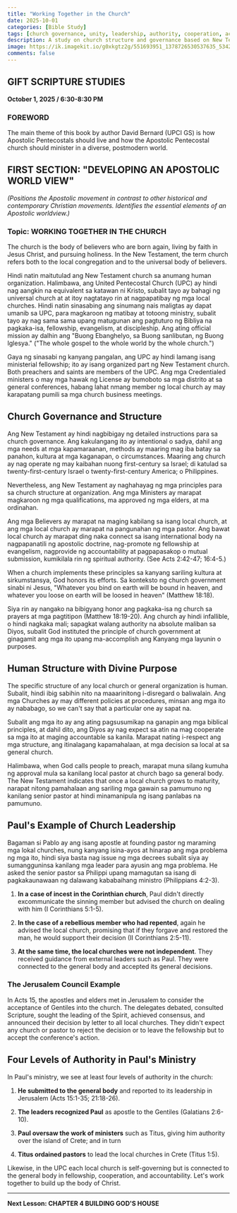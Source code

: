 ```yaml
---
title: "Working Together in the Church"
date: 2025-10-01
categories: [Bible Study]
tags: [church governance, unity, leadership, authority, cooperation, accountability, local church, universal church]
description: A study on church structure and governance based on New Testament principles, exploring how local churches and the general body work together in fellowship, cooperation, and accountability while maintaining apostolic doctrine.
image: https://ik.imagekit.io/g0xkgtz2g/551693951_1378726530537635_5342607301945747929_n.jpg?updatedAt=1759491320524
comments: false
---
```



## GIFT SCRIPTURE STUDIES
**October 1, 2025 / 6:30-8:30 PM**

### FOREWORD
The main theme of this book by author David Bernard (UPCI GS) is how Apostolic Pentecostals should live and how the Apostolic Pentecostal church should minister in a diverse, postmodern world.

## FIRST SECTION: "DEVELOPING AN APOSTOLIC WORLD VIEW"
*(Positions the Apostolic movement in contrast to other historical and contemporary Christian movements. Identifies the essential elements of an Apostolic worldview.)*

### Topic: WORKING TOGETHER IN THE CHURCH

The church is the body of believers who are born again, living by faith in Jesus Christ, and pursuing holiness. In the New Testament, the term church refers both to the local congregation and to the universal body of believers.

Hindi natin maitutulad ang New Testament church sa anumang human organization. Halimbawa, ang United Pentecostal Church (UPC) ay hindi nag aangkin na equivalent sa katawan ni Kristo, subalit tayo ay bahagi ng universal church at at itoy nagtatayo rin at nagpapatibay ng mga local churches. Hindi natin sinasabing ang sinumang nais maligtas ay dapat umanib sa UPC, para magkaroon ng matibay at totoong ministry, subalit tayo ay nag sama sama upang matugunan ang pagtuturo ng Bibliya na pagkaka-isa, fellowship, evangelism, at discipleship. Ang ating official mission ay dalhin ang "Buong Ebanghelyo, sa Buong sanlibutan, ng Buong Iglesya."
("The whole gospel to the whole world by the whole church.")

Gaya ng sinasabi ng kanyang pangalan, ang UPC ay hindi lamang isang ministerial fellowship; ito ay isang organized part ng New Testament church. Both preachers and saints are members of the UPC. Ang mga Credentialed ministers o may mga hawak ng License ay bumoboto sa mga distrito at sa general conferences, habang lahat nmang member ng local church ay may karapatang pumili sa mga church business meetings.

## Church Governance and Structure

Ang New Testament ay hindi nagbibigay ng detailed instructions para sa church governance. Ang kakulangang ito ay intentional o sadya, dahil ang mga needs at mga kapamaraanan, methods ay maaring mag iba batay sa panahon, kultura at mga kaganapan, o circumstances. Maaring ang church ay nag operate ng may kaibahan nuong first-century sa Israel; di katulad sa twenty-first-century Israel o twenty-first-century America; o Philippines.

Nevertheless, ang New Testament ay naghahayag ng mga principles para sa church structure at organization. Ang mga Ministers ay marapat magkaroon ng mga qualifications, ma approved ng mga elders, at ma ordinahan.

Ang mga Believers ay marapat na maging kabilang sa isang local church, at ang mga local church ay marapat na pangunahan ng mga pastor. Ang bawat local church ay marapat ding naka connect sa isang international body na nagpapanatili ng apostolic doctrine, nag-promote ng fellowship at evangelism, nagprovide ng accountability at pagpapasakop o mutual submission, kumikilala rin ng spiritual authority. (See Acts 2:42-47; 16:4-5.)

When a church implements these principles sa kanyang sariling kultura at sirkumstansya, God honors its efforts. Sa konteksto ng church government sinabi ni Jesus, "Whatever you bind on earth will be bound in heaven, and whatever you loose on earth will be loosed in heaven" (Matthew 18:18).

Siya rin ay nangako na bibigyang honor ang pagkaka-isa ng church sa prayers at mga pagtitipon (Matthew 18:19-20). Ang church ay hindi infallible, o hindi nagkaka mali; sapagkat walang authority na absolute maliban sa Diyos, subalit God instituted the principle of church government at ginagamit ang mga ito upang ma-accomplish ang Kanyang mga layunin o purposes.

## Human Structure with Divine Purpose

The specific structure of any local church or general organization is human. Subalit, hindi ibig sabihin nito na maaarinitong i-disregard o baliwalain. Ang mga Churches ay may different policies at procedures, minsan ang mga ito ay nababago, so we can't say that a particular one ay sapat na.

Subalit ang mga ito ay ang ating pagsusumikap na ganapin ang mga biblical principles, at dahil dito, ang Diyos ay nag expect sa atin na mag cooperate sa mga ito at maging accountable sa kanila. Marapat nating i-respect ang mga structure, ang itinalagang kapamahalaan, at mga decision sa local at sa general church.

Halimbawa, when God calls people to preach, marapat muna silang kumuha ng approval mula sa kanilang local pastor at church bago sa general body. The New Testament indicates that once a local church grows to maturity, narapat nitong pamahalaan ang sariling mga gawain sa pamumuno ng kanilang senior pastor at hindi minamanipula ng isang panlabas na pamumuno.

## Paul's Example of Church Leadership

Bagaman si Pablo ay ang isang apostle at founding pastor ng maraming mga lokal churches, nung kanyang isina-ayos at hinarap ang mga problema ng mga ito, hindi siya basta nag issue ng mga decrees subalit siya ay sumangguninsa kanilang mga leader para ayusin ang mga problema. He asked the senior pastor sa Philippi upang mamagutan sa isang di pagkakaunawaan ng dalawang kababaihang ministro (Philippians 4:2-3).

1. **In a case of incest in the Corinthian church**, Paul didn't directly excommunicate the sinning member but advised the church on dealing with him (I Corinthians 5:1-5).

2. **In the case of a rebellious member who had repented**, again he advised the local church, promising that if they forgave and restored the man, he would support their decision (II Corinthians 2:5-11).

3. **At the same time, the local churches were not independent**. They received guidance from external leaders such as Paul. They were connected to the general body and accepted its general decisions.

### The Jerusalem Council Example

In Acts 15, the apostles and elders met in Jerusalem to consider the acceptance of Gentiles into the church. The delegates debated, consulted Scripture, sought the leading of the Spirit, achieved consensus, and announced their decision by letter to all local churches. They didn't expect any church or pastor to reject the decision or to leave the fellowship but to accept the conference's action.

## Four Levels of Authority in Paul's Ministry

In Paul's ministry, we see at least four levels of authority in the church:

1. **He submitted to the general body** and reported to its leadership in Jerusalem (Acts 15:1-35; 21:18-26).

2. **The leaders recognized Paul** as apostle to the Gentiles (Galatians 2:6-10).

3. **Paul oversaw the work of ministers** such as Titus, giving him authority over the island of Crete; and in turn

4. **Titus ordained pastors** to lead the local churches in Crete (Titus 1:5).

Likewise, in the UPC each local church is self-governing but is connected to the general body in fellowship, cooperation, and accountability. Let's work together to build up the body of Christ.

---

**Next Lesson: CHAPTER 4 BUILDING GOD'S HOUSE**